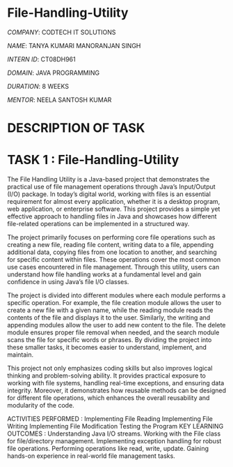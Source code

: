 # File-Handling-Utility

*COMPANY*: CODTECH IT SOLUTIONS

*NAME*: TANYA KUMARI MANORANJAN SINGH

*INTERN ID*: CT08DH961

*DOMAIN*: JAVA PROGRAMMING

*DURATION*: 8 WEEKS

*MENTOR*: NEELA SANTOSH KUMAR

# DESCRIPTION OF TASK #
# TASK 1 : File-Handling-Utility #

The File Handling Utility is a Java-based project that demonstrates the practical use of file management operations through Java’s Input/Output (I/O) package. In today’s digital world, working with files is an essential requirement for almost every application, whether it is a desktop program, web application, or enterprise software. This project provides a simple yet effective approach to handling files in Java and showcases how different file-related operations can be implemented in a structured way.

The project primarily focuses on performing core file operations such as creating a new file, reading file content, writing data to a file, appending additional data, copying files from one location to another, and searching for specific content within files. These operations cover the most common use cases encountered in file management. Through this utility, users can understand how file handling works at a fundamental level and gain confidence in using Java’s file I/O classes.

The project is divided into different modules where each module performs a specific operation. For example, the file creation module allows the user to create a new file with a given name, while the reading module reads the contents of the file and displays it to the user. Similarly, the writing and appending modules allow the user to add new content to the file. The delete module ensures proper file removal when needed, and the search module scans the file for specific words or phrases. By dividing the project into these smaller tasks, it becomes easier to understand, implement, and maintain.

This project not only emphasizes coding skills but also improves logical thinking and problem-solving ability. It provides practical exposure to working with file systems, handling real-time exceptions, and ensuring data integrity. Moreover, it demonstrates how reusable methods can be designed for different file operations, which enhances the overall reusability and modularity of the code.

ACTIVITIES PERFORMED : Implementing File Reading
                       Implementing File Writing
                       Implementing File Modification
                       Testing the Program 
KEY LEARNING OUTCOMES : Understanding Java I/O streams.
                        Working with the File class for file/directory management.
                        Implementing exception handling for robust file operations.
                        Performing operations like read, write, update.
                        Gaining hands-on experience in real-world file management tasks.
